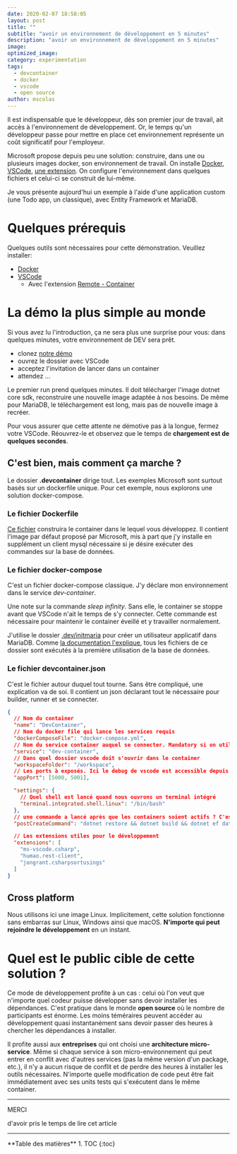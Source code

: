 ```yaml
---
date: 2020-02-07 18:58:05
layout: post
title: ""
subtitle: "avoir un environnement de développement en 5 minutes"
description: "avoir un environnement de développement en 5 minutes"
image:
optimized_image:
category: experimentation
tags:
  - devcontainer
  - docker
  - vscode
  - open source
author: mscolas
---
```


Il est indispensable que le développeur, dès son premier jour de travail, ait accès à l'environnement de développement. Or, le temps qu'un développeur passe pour mettre en place cet environnement représente un coût significatif pour l'employeur.

Microsoft propose depuis peu une solution: construire, dans une ou plusieurs images docker, son environnement de travail. On installe [Docker](https://www.docker.com/), [VSCode](https://code.visualstudio.com/), [une extension](https://marketplace.visualstudio.com/items?itemName=ms-vscode-remote.vscode-remote-extensionpack). On configure l'environnement dans quelques fichiers et celui-ci se construit de lui-même.

Je vous présente aujourd'hui un exemple à l'aide d'une application custom (une Todo app, un classique), avec Entity Framework et MariaDB.

# Quelques prérequis

Quelques outils sont nécessaires pour cette démonstration. Veuillez installer:

- [Docker](https://www.docker.com/)
- [VSCode](https://code.visualstudio.com/)
  - Avec l'extension [Remote - Container](https://marketplace.visualstudio.com/items?itemName=ms-vscode-remote.vscode-remote-extensionpack)

# La démo la plus simple au monde

Si vous avez lu l'introduction, ça ne sera plus une surprise pour vous: dans quelques minutes, votre environnement de DEV sera prêt.

- clonez [notre démo](https://github.com/wetryio/dev-container)
- ouvrez le dossier avec VSCode
- acceptez l'invitation de lancer dans un container
- attendez ...

Le premier run prend quelques minutes. Il doit télécharger l'image dotnet core sdk, reconstruire une nouvelle image adaptée à nos besoins. De même pour MariaDB, le téléchargement est long, mais pas de nouvelle image à recréer.

Pour vous assurer que cette attente ne démotive pas à la longue, fermez votre VSCode. Réouvrez-le et observez que le temps de **chargement est de quelques secondes**.

## C'est bien, mais comment ça marche ?

Le dossier **.devcontainer** dirige tout. Les exemples Microsoft sont surtout basés sur un dockerfile unique. Pour cet exemple, nous explorons une solution docker-compose.

### Le fichier Dockerfile

[Ce fichier](https://github.com/wetryio/dev-container/blob/master/.devcontainer/Dockerfile) construira le container dans le lequel vous développez. Il contient l'image par défaut proposé par Microsoft, mis à part que j'y installe en supplément un client mysql nécessaire si je désire exécuter des commandes sur la base de données.

### Le fichier docker-compose

C'est un fichier docker-compose classique. J'y déclare mon environnement dans le service _dev-container_.

Une note sur la commande _sleep infinity_. Sans elle, le container se stoppe avant que VSCode n'ait le temps de s'y connecter. Cette commande est nécessaire pour maintenir le container éveillé et y travailler normalement.

J'utilise le dossier [.dev/initmaria](https://github.com/wetryio/dev-container/tree/master/.dev/initmaria) pour créer un utilisateur applicatif dans MariaDB. Comme [la documentation l'explique](https://hub.docker.com/_/mariadb), tous les fichiers de ce dossier sont exécutés à la première utilisation de la base de données.

### Le fichier devcontainer.json

C'est le fichier autour duquel tout tourne. Sans être compliqué, une explication va de soi. Il contient un json déclarant tout le nécessaire pour builder, runner et se connecter.

```json
{
  // Nom du container
  "name": "DevContainer",
  // Nom du docker file qui lance les services requis
  "dockerComposeFile": "docker-compose.yml",
  // Nom du service container auquel se connecter. Mandatory si on utilise un docker-compose
  "service": "dev-container",
  // Dans quel dossier vscode doit s'ouvrir dans le container
  "workspaceFolder": "/workspace",
  // Les ports à exposés. Ici le debug de vscode est accessible depuis le host
  "appPort": [5000, 5001],

  "settings": {
    // Quel shell est lancé quand nous ouvrons un terminal intégré
    "terminal.integrated.shell.linux": "/bin/bash"
  },
  // une commande a lancé après que les containers soient actifs ? C'est ici. Je l'utilise pour migrer mes schémas
  "postCreateCommand": "dotnet restore && dotnet build && dotnet ef database update --project ./DevContainer.Infrastructure --startup-project ./DevContainer",

  // Les extensions utiles pour le développement
  "extensions": [
    "ms-vscode.csharp",
    "humao.rest-client",
    "jongrant.csharpsortusings"
  ]
}
```

## Cross platform

Nous utilisons ici une image Linux. Implicitement, cette solution fonctionne sans embarras sur Linux, Windows ainsi que macOS. **N'importe qui peut rejoindre le développement** en un instant.

# Quel est le public cible de cette solution ?

Ce mode de développement profite à un cas : celui où l'on veut que n'importe quel codeur puisse développer sans devoir installer les dépendances. C'est pratique dans le monde **open source** où le nombre de participants est énorme. Les moins téméraires peuvent accéder au développement quasi instantanément sans devoir passer des heures à chercher les dépendances à installer.

Il profite aussi aux **entreprises** qui ont choisi une **architecture micro-service**. Même si chaque service à son micro-environnement qui peut entrer en conflit avec d'autres services (pas la même version d'un package, etc.), il n'y a aucun risque de conflit et de perdre des heures à installer les outils nécessaires. N'importe quelle modification de code peut être fait immédiatement avec ses units tests qui s'exécutent dans le même container.

---

<div class="gratitude">
    <span>MERCI</span>
    <p>d'avoir pris le temps de lire cet article</p>
</div>

---

<div id="toc"></div>
**Table des matières**
1. TOC
{:toc}
